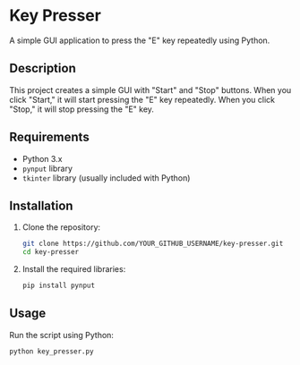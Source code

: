 # Key Presser

A simple GUI application to press the "E" key repeatedly using Python.

## Description

This project creates a simple GUI with "Start" and "Stop" buttons. When you click "Start," it will start pressing the "E" key repeatedly. When you click "Stop," it will stop pressing the "E" key.

## Requirements

- Python 3.x
- `pynput` library
- `tkinter` library (usually included with Python)

## Installation

1. Clone the repository:

    ```bash
    git clone https://github.com/YOUR_GITHUB_USERNAME/key-presser.git
    cd key-presser
    ```

2. Install the required libraries:

    ```bash
    pip install pynput
    ```

## Usage

Run the script using Python:

```bash
python key_presser.py
